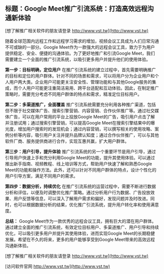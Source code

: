 ## **标题：Google Meet推广引流系统：打造高效远程沟通新体验**

[想了解推广相关软件的朋友请登录 http://www.vst.tw](http://www.vst.tw)

随着全球范围内远程工作和远程学习需求的增加，视频会议工具成为人们日常沟通不可或缺的一部分。Google Meet作为一款强大的远程会议工具，致力于为用户提供稳定、安全、便捷的沟通体验。为了更好地推广和引流Google Meet，我们需要建立一个全面的推广引流系统，以吸引更多用户并提升他们的使用体验。

**第一步：目标明确，定位用户**
在推广引流系统的建立过程中，首先需要明确推广的目标和定位的用户群体。针对不同的场景和需求，可以将用户分为企业用户和个人用户两大类。企业用户可能更关注安全性、管理功能和与其他Google服务的集成，而个人用户可能更注重简洁易用、跨平台适配和互动体验。因此，在制定推广策略时，需要充分考虑不同用户群体的特点和需求，精准定位目标用户。

**第二步：多渠道推广，全面覆盖**
推广引流系统需要充分利用各种推广渠道，包括但不限于社交媒体广告、搜索引擎营销、内容营销、合作伙伴推广等。通过社交媒体广告，可以在用户常用的平台上投放Google Meet的广告，吸引用户点击了解并注册试用；通过搜索引擎营销，可以提高Google Meet在搜索引擎结果中的曝光度，增加用户搜索时的发现机会；通过内容营销，可以撰写相关的使用攻略、案例分析等内容，吸引用户关注并提升品牌认知度；通过合作伙伴推广，可以与其他软件厂商、服务提供商进行合作，实现互惠共赢，扩大用户群体。

**第三步：用户引导，提升体验**
推广引流系统的另一个重要环节是用户引导，通过引导用户快速上手和充分利用Google Meet的功能，提升其使用体验。可以通过推出新手指南、视频教程、线上培训等方式，帮助用户快速了解和熟悉Google Meet的功能和操作方法。此外，还可以针对不同用户群体的特点，设计个性化的用户引导方案，满足不同用户的需求。

**第四步：数据分析，持续优化**
在推广引流系统的运营过程中，需要不断进行数据分析和评估，以便及时调整优化推广策略。通过分析用户行为数据、广告投放效果、用户反馈等信息，可以深入了解用户需求和偏好，发现问题并及时改进。同时，也可以根据数据分析的结果，优化推广引流系统，提升用户转化率和使用满意度。

**总结：**
Google Meet作为一款优秀的远程会议工具，拥有巨大的潜在用户群体。通过建立全面的推广引流系统，有效定位目标用户、多渠道推广、用户引导和持续优化，可以吸引更多用户并提升其使用体验，进而实现Google Meet的长期稳健发展。希望在不久的将来，更多的用户能够享受到Google Meet带来的高效远程沟通新体验。

[想了解推广相关软件的朋友请登录 http://www.vst.tw](http://www.vst.tw)


[访问软件官网 http://www.vst.tw](http://www.vst.tw)
